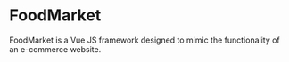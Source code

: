 # FoodMarket
FoodMarket is a Vue JS framework designed to mimic the functionality of an e-commerce website.
